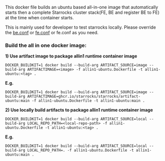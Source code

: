 This docker file builds an ubuntu based all-in-one image that automatically starts then a complete Starrocks cluster stack(FE, BE and register BE to FE) at the time when container starts.

This is mainly used for developer to test starrocks locally.
Please override the [be.conf](be.conf) or [fe.conf](fe.conf) or fe.conf as you need.

### Build the all in one docker image:

**1) Use artifact image to package allin1 runtime container image**
```
DOCKER_BUILDKIT=1 docker build --build-arg ARTIFACT_SOURCE=image --build-arg ARTIFACTIMAGE=<image> -f allin1-ubuntu.Dockerfile -t allin1-ubuntu:<tag> .
```
**E.g.**
```shell
DOCKER_BUILDKIT=1 docker build --build-arg ARTIFACT_SOURCE=image --build-arg ARTIFACTIMAGE=ghcr.io/starrocks/starrocks/artifact-ubuntu:main -f allin1-ubuntu.Dockerfile -t allin1-ubuntu:main .
```

**2) Use locally build artifacts to package allin1 runtime container image**
```
DOCKER_BUILDKIT=1 docker build --build-arg ARTIFACT_SOURCE=local --build-arg LOCAL_REPO_PATH=<local-repo-path> -f allin1-ubuntu.Dockerfile -t allin1-ubuntu:<tag> .
```
**E.g.**
```shell
DOCKER_BUILDKIT=1 docker build --build-arg ARTIFACT_SOURCE=local --build-arg LOCAL_REPO_PATH=. -f allin1-ubuntu.Dockerfile -t allin1-ubuntu:main .
```
